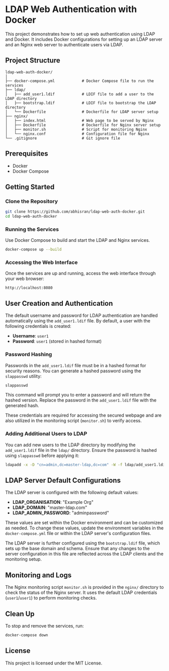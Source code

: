 
# LDAP Web Authentication with Docker

This project demonstrates how to set up web authentication using LDAP and Docker. It includes Docker configurations for setting up an LDAP server and an Nginx web server to authenticate users via LDAP.

## Project Structure

```
ldap-web-auth-docker/
│
├── docker-compose.yml            # Docker Compose file to run the services
├── ldap/
│   ├── add_user1.ldif            # LDIF file to add a user to the LDAP directory
│   ├── bootstrap.ldif            # LDIF file to bootstrap the LDAP directory
│   └── Dockerfile                # Dockerfile for LDAP server setup
├── nginx/
│   ├── index.html                # Web page to be served by Nginx
│   ├── Dockerfile                # Dockerfile for Nginx server setup
│   ├── monitor.sh                # Script for monitoring Nginx
│   └── nginx.conf                # Configuration file for Nginx
└── .gitignore                    # Git ignore file
```

## Prerequisites

- Docker
- Docker Compose

## Getting Started

### Clone the Repository

```bash
git clone https://github.com/abhisran/ldap-web-auth-docker.git
cd ldap-web-auth-docker
```

### Running the Services

Use Docker Compose to build and start the LDAP and Nginx services.

```bash
docker-compose up --build
```

### Accessing the Web Interface

Once the services are up and running, access the web interface through your web browser:

```
http://localhost:8080
```

## User Creation and Authentication

The default username and password for LDAP authentication are handled automatically using the `add_user1.ldif` file. By default, a user with the following credentials is created:

- **Username**: `user1`
- **Password**: `user1` (stored in hashed format)

### Password Hashing

Passwords in the `add_user1.ldif` file must be in a hashed format for security reasons. You can generate a hashed password using the `slappasswd` utility:

```bash
slappasswd
```

This command will prompt you to enter a password and will return the hashed version. Replace the password in the `add_user1.ldif` file with the generated hash.

These credentials are required for accessing the secured webpage and are also utilized in the monitoring script (`monitor.sh`) to verify access.

### Adding Additional Users to LDAP

You can add new users to the LDAP directory by modifying the `add_user1.ldif` file in the `ldap/` directory. Ensure the password is hashed using `slappasswd` before applying it:

```bash
ldapadd -x -D "cn=admin,dc=master-ldap,dc=com" -W -f ldap/add_user1.ldif
```

## LDAP Server Default Configurations

The LDAP server is configured with the following default values:

- **LDAP_ORGANISATION**: "Example Org"
- **LDAP_DOMAIN**: "master-ldap.com"
- **LDAP_ADMIN_PASSWORD**: "adminpassword"

These values are set within the Docker environment and can be customized as needed. To change these values, update the environment variables in the `docker-compose.yml` file or within the LDAP server's configuration files.

The LDAP server is further configured using the `bootstrap.ldif` file, which sets up the base domain and schema. Ensure that any changes to the server configuration in this file are reflected across the LDAP clients and the monitoring setup.

## Monitoring and Logs

The Nginx monitoring script `monitor.sh` is provided in the `nginx/` directory to check the status of the Nginx server. It uses the default LDAP credentials (`user1`/`user1`) to perform monitoring checks.

## Clean Up

To stop and remove the services, run:

```bash
docker-compose down
```

## License

This project is licensed under the MIT License.
